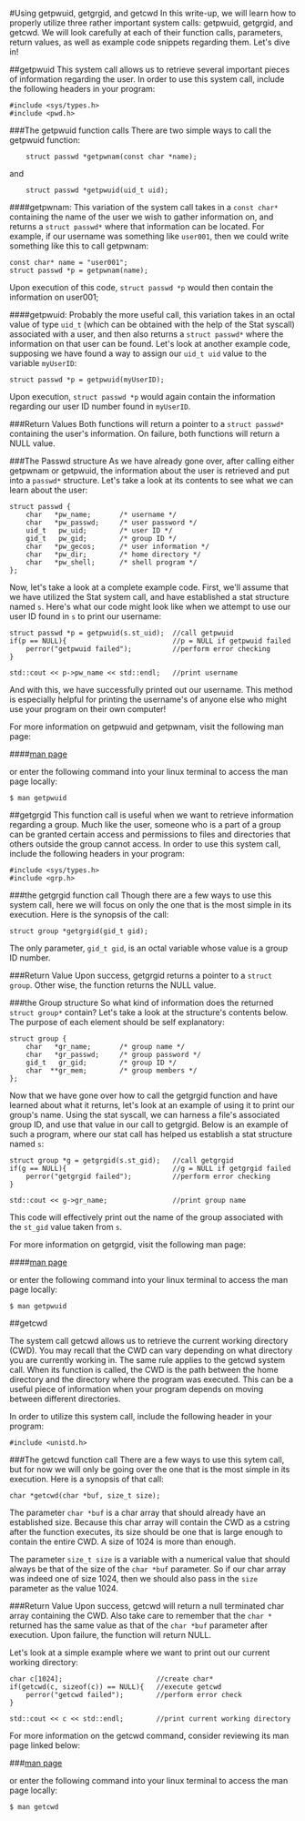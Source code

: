 

#Using getpwuid, getgrgid, and getcwd
In this write-up, we will learn how to properly utilize three rather important system calls: getpwuid, getgrgid, and getcwd.
We will look carefully at each of their function calls, parameters, return values, as well as example code snippets regarding them.
Let's dive in!

##getpwuid
This system call allows us to retrieve several important pieces of information regarding the user.
In order to use this system call, include the following headers in your program:
```
#include <sys/types.h>
#include <pwd.h>
```

###The getpwuid function calls
There are two simple ways to call the getpwuid function:
```
	struct passwd *getpwnam(const char *name);
```
and
```
	struct passwd *getpwuid(uid_t uid);
```
####getpwnam:
This variation of the system call takes in a `const char*` containing the name of the user we wish to gather information on, and returns a `struct passwd*` where that information can be located.
For example, if our username was something like `user001`, then we could write something like this to call getpwnam:
```
const char* name = "user001";
struct passwd *p = getpwnam(name);
```
Upon execution of this code, `struct passwd *p` would then contain the information on user001;

####getpwuid:
Probably the more useful call, this variation takes in an octal value of type `uid_t` (which can be obtained with the help of the Stat syscall) associated with a user, and then also returns a `struct passwd*` where the information on that user can be found.
Let's look at another example code, supposing we have found a way to assign our `uid_t uid` value to the variable `myUserID`:
```
struct passwd *p = getpwuid(myUserID);
```
Upon execution, `struct passwd *p` would again contain the information regarding our user ID number found in `myUserID`.

###Return Values
Both functions will return a pointer to a `struct passwd*` containing the user's information.
On failure, both functions will return a NULL value.

###The Passwd structure
As we have already gone over, after calling either getpwnam or getpwuid, the information about the user is retrieved and put into a `passwd*` structure.
Let's take a look at its contents to see what we can learn about the user:
```
struct passwd {
	char   *pw_name;       /* username */
	char   *pw_passwd;     /* user password */
	uid_t   pw_uid;        /* user ID */
	gid_t   pw_gid;        /* group ID */
	char   *pw_gecos;      /* user information */
	char   *pw_dir;        /* home directory */
	char   *pw_shell;      /* shell program */
};
```
Now, let's take a look at a complete example code.
First, we'll assume that we have utilized the Stat system call, and have established a stat structure named `s`.
Here's what our code might look like when we attempt to use our user ID found in `s` to print our username:
```
struct passwd *p = getpwuid(s.st_uid);	//call getpwuid
if(p == NULL){							//p = NULL if getpwuid failed
	perror("getpwuid failed");			//perform error checking
}

std::cout << p->pw_name << std::endl;	//print username
```
And with this, we have successfully printed out our username.
This method is especially helpful for printing the username's of anyone else who might use your program on their own computer!

For more information on getpwuid and getpwnam, visit the following man page:

####[man page](http://linux.die.net/man/3/getpwuid)

or enter the following command into your linux terminal to access the man page locally:
```
$ man getpwuid
```

##getgrgid
This function call is useful when we want to retrieve information regarding a group.
Much like the user, someone who is a part of a group can be granted certain access and permissions to files and directories that others outside the group cannot access.
In order to use this system call, include the following headers in your program:
```
#include <sys/types.h>
#include <grp.h>
```

###the getgrgid function call
Though there are a few ways to use this system call, here we will focus on only the one that is the most simple in its execution.
Here is the synopsis of the call:
```
struct group *getgrgid(gid_t gid);
```
The only parameter, `gid_t gid`, is an octal variable whose value is a group ID number.

###Return Value
Upon success, getgrgid returns a pointer to a `struct group`.
Other wise, the function returns the NULL value.

###the Group structure
So what kind of information does the returned `struct group*` contain?
Let's take a look at the structure's contents below.
The purpose of each element should be self explanatory:
```
struct group {
	char   *gr_name;       /* group name */
	char   *gr_passwd;     /* group password */
	gid_t   gr_gid;        /* group ID */
	char  **gr_mem;        /* group members */
};
```
Now that we have gone over how to call the getgrgid function and have learned about what it returns, let's look at an example of using it to print our group's name.
Using the stat syscall, we can harness a file's associated group ID, and use that value in our call to getgrgid.
Below is an example of such a program, where our stat call has helped us establish a stat structure named `s`:
```
struct group *g = getgrgid(s.st_gid);	//call getgrgid
if(g == NULL){							//g = NULL if getgrgid failed
	perror("getgrgid failed");			//perform error checking
}

std::cout << g->gr_name;				//print group name
```
This code will effectively print out the name of the group associated with the `st_gid` value taken from `s`.

For more information on getgrgid, visit the following man page:

####[man page](http://linux.die.net/man/3/getgrgid)

or enter the following command into your linux terminal to access the man page locally:
```
$ man getpwuid
```
##getcwd

The system call getcwd allows us to retrieve the current working directory (CWD).
You may recall that the CWD can vary depending on what directory you are currently working in.
The same rule applies to the getcwd system call.
When its function is called, the CWD is the path between the home directory and the directory where the program was executed.
This can be a useful piece of information when your program depends on moving between different directories.

In order to utilize this system call, include the following header in your program:

```
#include <unistd.h>
```

###The getcwd function call
There are a few ways to use this sytem call, but for now we will only be going over the one that is the most simple in its execution.
Here is a synopsis of that call:
```
char *getcwd(char *buf, size_t size);
```
The parameter `char *buf` is a char array that should already have an established size.
Because this char array will contain the CWD as a cstring after the function executes, its size should be one that is large enough to contain the entire CWD.
A size of 1024 is more than enough.

The parameter `size_t size` is a variable with a numerical value that should always be that of the size of the `char *buf` parameter.
So if our char array was indeed one of size 1024, then we should also pass in the `size` parameter as the value 1024.

###Return Value
Upon success, getcwd will return a null terminated char array containing the CWD.
Also take care to remember that the `char *` returned has the same value as that of the `char *buf` parameter after execution.
Upon failure, the function will return NULL.

Let's look at a simple example where we want to print out our current working directory:
```
char c[1024];						//create char*
if(getcwd(c, sizeof(c)) == NULL){	//execute getcwd
	perror("getcwd failed");		//perform error check
}

std::cout << c << std::endl;		//print current working directory
```

For more information on the getcwd command, consider reviewing its man page linked below:

###[man page](http://linux.die.net/man/3/getcwd)

or enter the following command into your linux terminal to access the man page locally:

```
$ man getcwd
```







